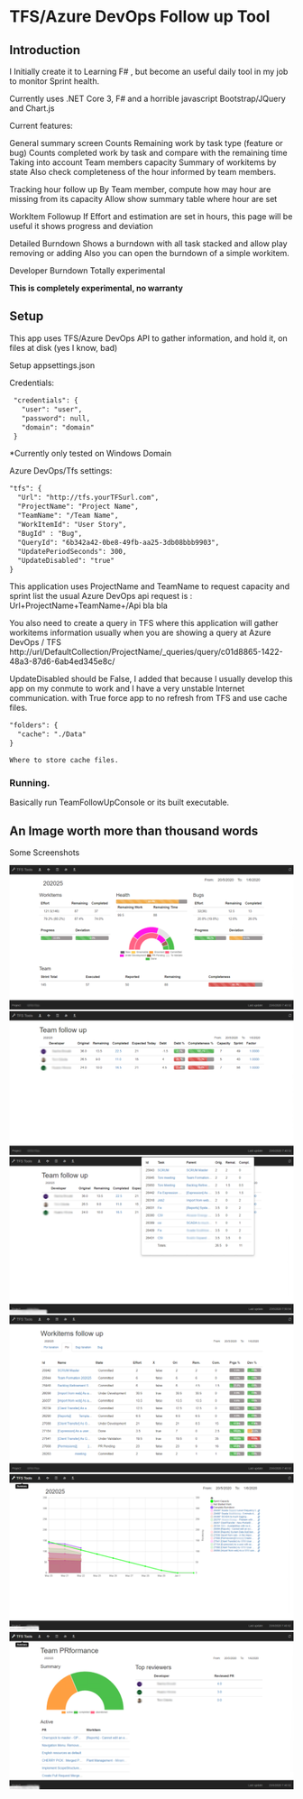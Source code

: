# TFS/Azure DevOps Follow up Tool

## Introduction
I Initially create it to Learning F# , but become an useful daily tool in my job to monitor Sprint health.
  
Currently uses .NET Core 3, F# and a horrible javascript Bootstrap/JQuery and Chart.js 
  
Current features: 
  
General summary screen 
	Counts Remaining work by task type (feature or bug)
	Counts completed work by task and compare with the remaining time 
	Taking into account Team members capacity 
	Summary of workitems by state
	Also check completeness of the hour informed by team members.

Tracking hour follow up 
	By Team member, compute how may hour are missing from its capacity 
	Allow show summary table where hour are set

WorkItem Followup
    If Effort and estimation are set in hours, this page will be useful 
	it shows progress and deviation

Detailed Burndown 
    Shows a burndown with all task stacked and allow play removing or adding
	Also you can open the burndown of a simple workitem.

Developer Burndown
   Totally experimental

**This is completely experimental, no warranty**
	   
## Setup 

 This app uses TFS/Azure DevOps API to gather information, and hold it, on files at disk (yes I know, bad)
 
 Setup appsettings.json
  
Credentials:
 
 ```{
  "credentials": {
    "user": "user",
    "password": null,
    "domain": "domain"
  }
  ```
*Currently only tested on Windows Domain 
  
Azure DevOps/Tfs settings:
  
  ```
  "tfs": {
    "Url": "http://tfs.yourTFSurl.com",
    "ProjectName": "Project Name",
    "TeamName": "/Team Name",
    "WorkItemId": "User Story", 
    "BugId" : "Bug",
    "QueryId": "6b342a42-0be8-49fb-aa25-3db08bbb9903",
    "UpdatePeriodSeconds": 300,
    "UpdateDisabled": "true"
  }
  ```
  This application uses ProjectName and TeamName to request capacity and sprint list 
  the usual Azure DevOps api request is :
  Url+ProjectName+TeamName+/Api bla bla 
	
  You also need to create a query in TFS where this application will gather workitems information 
  usually when you are showing a query at Azure DevOps / TFS
  http://url/DefaultCollection/ProjectName/_queries/query/c01d8865-1422-48a3-87d6-6ab4ed345e8c/
	
  UpdateDisabled should be False, I added that because I usually develop this app on my conmute to work
  and I have a very unstable Internet communication. with True force app to no refresh from TFS and use
  cache files.
  
  ``` 
  "folders": {
    "cache": "./Data"
  }
  ```
    Where to store cache files.
    
 ### Running.
 Basically run TeamFollowUpConsole or its built executable.
 
## An Image worth more than thousand words

 Some Screenshots 
 
 ![screenshot](/screenshots/summary.png)
 ![screenshot](/screenshots/members.png)
 ![screenshot](/screenshots/memberdetail.png)
 ![screenshot](/screenshots/workitems.png)
 ![screenshot](/screenshots/burndown.png)
 ![screenshot](/screenshots/PR.png)
 
 
